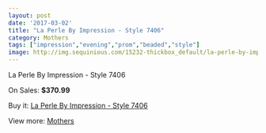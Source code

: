 ```yaml
---
layout: post
date: '2017-03-02'
title: "La Perle By Impression - Style 7406"
category: Mothers
tags: ["impression","evening","prom","beaded","style"]
image: http://img.sequinious.com/15232-thickbox_default/la-perle-by-impression-style-7406.jpg
---
```

La Perle By Impression - Style 7406

On Sales: **$370.99**
<a href="https://www.sequinious.com/mothers/7179-la-perle-by-impression-style-7406.html"><amp-img layout="responsive" width="600" height="600" src="//img.sequinious.com/15232-thickbox_default/la-perle-by-impression-style-7406.jpg" alt="La Perle By Impression - Style 7406 0" /></a>

Buy it: [La Perle By Impression - Style 7406](https://www.sequinious.com/mothers/7179-la-perle-by-impression-style-7406.html "La Perle By Impression - Style 7406")

View more: [Mothers](https://www.sequinious.com/6-mothers "Mothers")